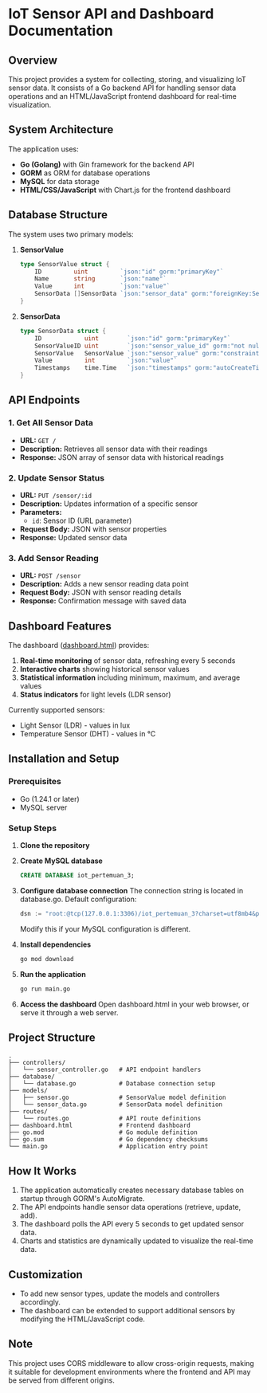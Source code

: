 # IoT Sensor API and Dashboard Documentation

## Overview

This project provides a system for collecting, storing, and visualizing IoT sensor data. It consists of a Go backend API for handling sensor data operations and an HTML/JavaScript frontend dashboard for real-time visualization.

## System Architecture

The application uses:

- **Go (Golang)** with Gin framework for the backend API
- **GORM** as ORM for database operations
- **MySQL** for data storage
- **HTML/CSS/JavaScript** with Chart.js for the frontend dashboard

## Database Structure

The system uses two primary models:

1. **SensorValue**

   ```go
   type SensorValue struct {
       ID         uint         `json:"id" gorm:"primaryKey"`
       Name       string       `json:"name"`
       Value      int          `json:"value"`
       SensorData []SensorData `json:"sensor_data" gorm:"foreignKey:SensorValueID"`
   }
   ```

2. **SensorData**
   ```go
   type SensorData struct {
       ID            uint        `json:"id" gorm:"primaryKey"`
       SensorValueID uint        `json:"sensor_value_id" gorm:"not null"`
       SensorValue   SensorValue `json:"sensor_value" gorm:"constraint:OnUpdate:CASCADE,OnDelete:CASCADE;"`
       Value         int         `json:"value"`
       Timestamps    time.Time   `json:"timestamps" gorm:"autoCreateTime"`
   }
   ```

## API Endpoints

### 1. Get All Sensor Data

- **URL:** `GET /`
- **Description:** Retrieves all sensor data with their readings
- **Response:** JSON array of sensor data with historical readings

### 2. Update Sensor Status

- **URL:** `PUT /sensor/:id`
- **Description:** Updates information of a specific sensor
- **Parameters:**
  - `id`: Sensor ID (URL parameter)
- **Request Body:** JSON with sensor properties
- **Response:** Updated sensor data

### 3. Add Sensor Reading

- **URL:** `POST /sensor`
- **Description:** Adds a new sensor reading data point
- **Request Body:** JSON with sensor reading details
- **Response:** Confirmation message with saved data

## Dashboard Features

The dashboard ([dashboard.html](c:\Folder%20Utama\Documents\Kuliah\Semester%204\Tugas\IoT\Bab%204\iot_sensor_api_and_dashboard_with_go\dashboard.html)) provides:

1. **Real-time monitoring** of sensor data, refreshing every 5 seconds
2. **Interactive charts** showing historical sensor values
3. **Statistical information** including minimum, maximum, and average values
4. **Status indicators** for light levels (LDR sensor)

Currently supported sensors:

- Light Sensor (LDR) - values in lux
- Temperature Sensor (DHT) - values in °C

## Installation and Setup

### Prerequisites

- Go (1.24.1 or later)
- MySQL server

### Setup Steps

1. **Clone the repository**

2. **Create MySQL database**

   ```sql
   CREATE DATABASE iot_pertemuan_3;
   ```

3. **Configure database connection**
   The connection string is located in database.go. Default configuration:

   ```go
   dsn := "root:@tcp(127.0.0.1:3306)/iot_pertemuan_3?charset=utf8mb4&parseTime=True&loc=Local"
   ```

   Modify this if your MySQL configuration is different.

4. **Install dependencies**

   ```bash
   go mod download
   ```

5. **Run the application**

   ```bash
   go run main.go
   ```

6. **Access the dashboard**
   Open dashboard.html in your web browser, or serve it through a web server.

## Project Structure

```
.
├── controllers/
│   └── sensor_controller.go   # API endpoint handlers
├── database/
│   └── database.go            # Database connection setup
├── models/
│   ├── sensor.go              # SensorValue model definition
│   └── sensor_data.go         # SensorData model definition
├── routes/
│   └── routes.go              # API route definitions
├── dashboard.html             # Frontend dashboard
├── go.mod                     # Go module definition
├── go.sum                     # Go dependency checksums
└── main.go                    # Application entry point
```

## How It Works

1. The application automatically creates necessary database tables on startup through GORM's AutoMigrate.
2. The API endpoints handle sensor data operations (retrieve, update, add).
3. The dashboard polls the API every 5 seconds to get updated sensor data.
4. Charts and statistics are dynamically updated to visualize the real-time data.

## Customization

- To add new sensor types, update the models and controllers accordingly.
- The dashboard can be extended to support additional sensors by modifying the HTML/JavaScript code.

## Note

This project uses CORS middleware to allow cross-origin requests, making it suitable for development environments where the frontend and API may be served from different origins.

